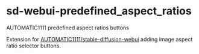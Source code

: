 # sd-webui-predefined_aspect_ratios

AUTOMATIC1111 predefined aspect ratios buttons

Extension for [AUTOMATIC1111/stable-diffusion-webui](https://github.com/AUTOMATIC1111/stable-diffusion-webui) adding image aspect ratio selector buttons.
